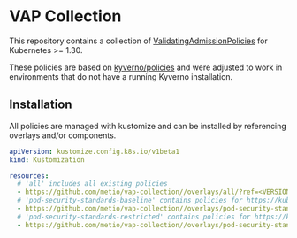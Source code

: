 # VAP Collection

This repository contains a collection of [ValidatingAdmissionPolicies](https://kubernetes.io/docs/reference/access-authn-authz/validating-admission-policy/) for Kubernetes >= 1.30.

These policies are based on [kyverno/policies](https://github.com/kyverno/policies) and were adjusted to work in environments that do not have a running Kyverno installation.

## Installation

All policies are managed with kustomize and can be installed by referencing overlays and/or components.

```yaml
apiVersion: kustomize.config.k8s.io/v1beta1
kind: Kustomization

resources:
  # 'all' includes all existing policies
  - https://github.com/metio/vap-collection//overlays/all/?ref=<VERSION>
  # 'pod-security-standards-baseline' contains policies for https://kubernetes.io/docs/concepts/security/pod-security-standards/#baseline
  - https://github.com/metio/vap-collection//overlays/pod-security-standards-baseline/?ref=<VERSION>
  # 'pod-security-standards-restricted' contains policies for https://kubernetes.io/docs/concepts/security/pod-security-standards/#restricted
  - https://github.com/metio/vap-collection//overlays/pod-security-standards-restricted/?ref=<VERSION>
```
